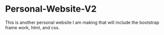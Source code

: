 # Personal-Website-V2
This is another personal website I am making that will include the bootstrap frame work, html, and css.